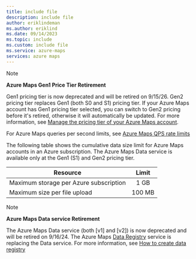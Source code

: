 ```yaml
---
title: include file
description: include file
author: eriklindeman
ms.author: eriklind
ms.date: 09/14/2023
ms.topic: include
ms.custom: include file
ms.service: azure-maps
services: azure maps
---
```


> [!NOTE]
>
> **Azure Maps Gen1 Price Tier Retirement**
>
> Gen1 pricing tier is now deprecated and will be retired on 9/15/26. Gen2 pricing tier replaces Gen1 (both S0 and S1) pricing tier. If your Azure Maps account has Gen1 pricing tier selected, you can switch to Gen2 pricing before it's retired, otherwise it will automatically be updated. For more information, see [Manage the pricing tier of your Azure Maps account](../articles/azure-maps/how-to-manage-pricing-tier.md).

For Azure Maps queries per second limits, see [Azure Maps QPS rate limits](../articles/azure-maps/azure-maps-qps-rate-limits.md)

The following table shows the cumulative data size limit for Azure Maps accounts in an Azure subscription. The Azure Maps Data service is available only at the Gen1 (S1) and Gen2 pricing tier.

| Resource                               | Limit  |
|----------------------------------------|:------:|
| Maximum storage per Azure subscription |   1 GB |
| Maximum size per file upload           | 100 MB |

> [!NOTE]
>
> **Azure Maps Data service Retirement**
>
> The Azure Maps Data service (both [v1] and [v2]) is now deprecated and will be retired on 9/16/24. The Azure Maps [Data Registry](/rest/api/maps/data-registry) service is replacing the Data service. For more information, see [How to create data registry](../articles/azure-maps/how-to-create-data-registries.md)
